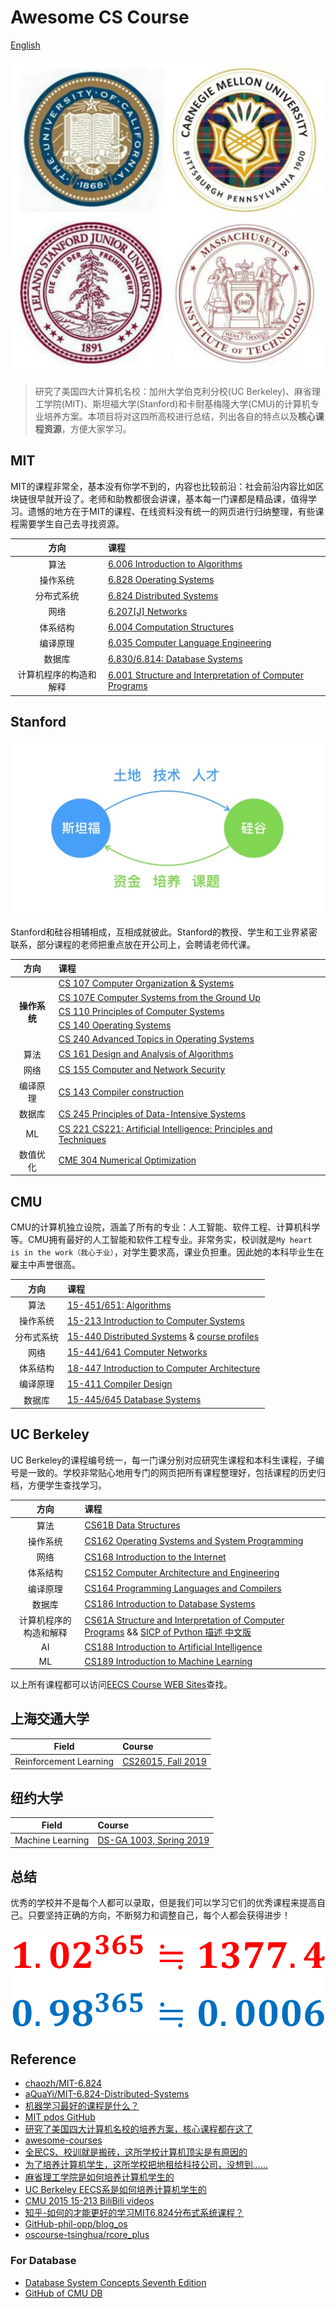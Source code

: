 # Awesome CS Course
[English](README.md)

<div align="center">
    <img src="https://raw.githubusercontent.com/adolphlwq/osshub/master/oss/blog/2019/08/four_college.jpg" width="600px">
</div>

>研究了美国四大计算机名校：加州大学伯克利分校(UC Berkeley)、麻省理工学院(MIT)、斯坦福大学(Stanford)和卡耐基梅隆大学(CMU)的计算机专业培养方案。本项目将对这四所高校进行总结，列出各自的特点以及**核心课程资源**，方便大家学习。

## MIT
MIT的课程非常全，基本没有你学不到的，内容也比较前沿：社会前沿内容比如区块链很早就开设了。老师和助教都很会讲课，基本每一门课都是精品课，值得学习。遗憾的地方在于MIT的课程、在线资料没有统一的网页进行归纳整理，有些课程需要学生自己去寻找资源。

| 方向 | 课程 |
| :------: | :------ |
| 算法 | [6.006 Introduction to Algorithms](https://courses.csail.mit.edu/6.006/) |
| 操作系统 | [6.828 Operating Systems](https://pdos.csail.mit.edu/6.828/2019/) |
| 分布式系统 | [6.824 Distributed Systems](https://pdos.csail.mit.edu/6.824/) |
| 网络 | [6.207[J] Networks]() |
| 体系结构 | [6.004 Computation Structures](https://computationstructures.org/) |
| 编译原理 | [6.035 Computer Language Engineering](http://web.mit.edu/6.035/) |
| 数据库 | [6.830/6.814: Database Systems](http://db.csail.mit.edu/6.830/) |
| 计算机程序的构造和解释 | [6.001 Structure and Interpretation of Computer Programs](https://ocw.mit.edu/courses/electrical-engineering-and-computer-science/6-001-structure-and-interpretation-of-computer-programs-spring-2005/) |

## Stanford
![](https://raw.githubusercontent.com/adolphlwq/osshub/master/oss/blog/2019/08/stanford_01.jpeg)

Stanford和硅谷相辅相成，互相成就彼此。Stanford的教授、学生和工业界紧密联系，部分课程的老师把重点放在开公司上，会聘请老师代课。

<table>
    <thead>
        <tr>
            <th align="center">方向</th>
            <th align="left">课程</th>
        </tr>
    </thead>
    <tbody>
        <tr>
            <th rowspan="5" align="center">操作系统</th>
            <td align="left">
                <a href="http://cs107.stanford.edu" rel="nofollow">CS 107 Computer Organization & Systems</a>
            </td>
        </tr>
        <tr>
            <td align="left">
                <a href="https://cs107e.github.io/" rel="nofollow">CS 107E Computer Systems from the Ground Up</a>
            </td>
        </tr>
        <tr>
            <td align="left">
                <a href="http://cs110.stanford.edu" rel="nofollow">CS 110 Principles of Computer Systems</a>
            </td>
        </tr>
        <tr>
            <td align="left">
                <a href="http://cs140.stanford.edu" rel="nofollow">CS 140 Operating Systems</a>
            </td>
        </tr>
        <tr>
            <td align="left">
                <a href="http://cs240.stanford.edu" rel="nofollow">CS 240 Advanced Topics in Operating Systems</a>
            </td>
        </tr>
        <tr>
            <td align="center">算法</td>
            <td align="left">
                <a href="http://web.stanford.edu/class/cs161/" rel="nofollow">CS 161 Design and Analysis of Algorithms</a>
            </td>
        </tr>
        <tr>
            <td align="center">网络</td>
            <td align="left">
                <a href="https://cs155.stanford.edu" rel="nofollow">CS 155 Computer and Network Security</a>
            </td>
        </tr>
        <tr>
            <td align="center">编译原理</td>
            <td align="left">
                <a href="https://web.stanford.edu/class/cs143/" rel="nofollow">CS 143 Compiler construction</a>
            </td>
        </tr>
        <tr>
            <td align="center">数据库</td>
            <td align="left">
                <a href="http://web.stanford.edu/class/cs245/" rel="nofollow">CS 245 Principles of Data-Intensive Systems</a>
            </td>
        </tr>
        <tr>
            <td align="center">ML</td>
            <td align="left">
                <a href="http://web.stanford.edu/class/cs221/" rel="nofollow">CS 221 CS221: Artificial Intelligence: Principles and Techniques</a>
            </td>
        </tr>
        <tr>
            <td align="center">数值优化</td>
            <td align="left">
                <a href="https://web.stanford.edu/class/cme304/" rel="nofollow">CME 304 Numerical Optimization</a>
            </td>
        </tr>
    </tbody>
</table>

## CMU
CMU的计算机独立设院，涵盖了所有的专业：人工智能、软件工程、计算机科学等。CMU拥有最好的人工智能和软件工程专业。非常务实，校训就是`My heart is in the work（我心于业）`，对学生要求高，课业负担重。因此她的本科毕业生在雇主中声誉很高。

| 方向 | 课程 |
| :------: | :------ |
| 算法 | [15-451/651: Algorithms](http://www.cs.cmu.edu/afs/cs/academic/class/15451-s18/www/) |
| 操作系统 | [15-213 Introduction to Computer Systems](http://www.cs.cmu.edu/~213/) |
| 分布式系统 | [15-440 Distributed Systems](http://www.cs.cmu.edu/~srini/15-440/) & [course profiles](https://csd.cs.cmu.edu/course-profiles/15-440_640-distributed-systems)|
| 网络 | [15-441/641 Computer Networks](https://computer-networks.github.io/sp19/) |
| 体系结构 | [18-447 Introduction to Computer Architecture]() |
| 编译原理 | [15-411 Compiler Design](https://www.cs.cmu.edu/~fp/courses/15411-f13/) |
| 数据库 | [15-445/645 Database Systems](https://15445.courses.cs.cmu.edu) |

## UC Berkeley
UC Berkeley的课程编号统一，每一门课分别对应研究生课程和本科生课程，子编号是一致的。学校非常贴心地用专门的网页把所有课程整理好，包括课程的历史归档，方便学生查找学习。

| 方向 | 课程 |
| :------: | :------ |
| 算法 | [CS61B Data Structures ](http://www-inst.eecs.berkeley.edu/~cs61b) |
| 操作系统 | [CS162 Operating Systems and System Programming](https://cs162.eecs.berkeley.edu/) |
| 网络 | [CS168 Introduction to the Internet](http://www-inst.eecs.berkeley.edu/~cs168) |
| 体系结构 | [CS152 Computer Architecture and Engineering](http://www-inst.eecs.berkeley.edu/~cs152) |
| 编译原理 | [CS164 Programming Languages and Compilers](http://www-inst.eecs.berkeley.edu/~cs164) |
| 数据库 | [CS186 Introduction to Database Systems](http://www-inst.eecs.berkeley.edu/~cs186) |
| 计算机程序的构造和解释 | [CS61A Structure and Interpretation of Computer Programs](https://cs61a.org/) && [SICP of Python 描述 中文版](https://github.com/wizardforcel/sicp-py-zh) |
| AI | [CS188 Introduction to Artificial Intelligence](http://www-inst.eecs.berkeley.edu/~cs188) |
| ML | [CS189 Introduction to Machine Learning](http://www-inst.eecs.berkeley.edu/~cs189) |

以上所有课程都可以访问[EECS Course WEB Sites](http://www-inst.eecs.berkeley.edu/classes-eecs.html)查找。

## 上海交通大学
| Field | Course |
| :------: | :------ |
| Reinforcement Learning | [CS26015, Fall 2019](http://www.cs.sjtu.edu.cn/~zou-jn/teaching.html) |


## 纽约大学
| Field | Course |
| :------: | :------ |
| Machine Learning | [DS-GA 1003, Spring 2019](https://davidrosenberg.github.io/ml2019/#home) |

## 总结
优秀的学校并不是每个人都可以录取，但是我们可以学习它们的优秀课程来提高自己。只要坚持正确的方向，不断努力和调整自己，每个人都会获得进步！

![](https://raw.githubusercontent.com/adolphlwq/osshub/master/oss/blog/2019/08/101_365.png)

## Reference
- [chaozh/MIT-6.824](https://github.com/chaozh/MIT-6.824)
- [aQuaYi/MIT-6.824-Distributed-Systems](https://github.com/aQuaYi/MIT-6.824-Distributed-Systems)
- [机器学习最好的课程是什么？](https://www.zhihu.com/question/37031588)
- [MIT pdos GitHub](https://github.com/mit-pdos/)
- [研究了美国四大计算机名校的培养方案，核心课程都在这了](https://mp.weixin.qq.com/s/39Un5UkLULC39s3PX10AbA)
- [awesome-courses](https://github.com/prakhar1989/awesome-courses)
- [全民CS、校训就是搬砖，这所学校计算机顶尖是有原因的](https://mp.weixin.qq.com/s/Nm4doXPPDzJJS0RSU5YSkA)
- [为了培养计算机学生，这所学校把地租给科技公司，没想到......](https://mp.weixin.qq.com/s/deq-cT9139bJF7UGN4H8cA)
- [麻省理工学院是如何培养计算机学生的](https://mp.weixin.qq.com/s/eS-9OWZ1nWSPcrNd_GbuVA)
- [UC Berkeley EECS系是如何培养计算机学生的](https://mp.weixin.qq.com/s/P2tNxWQW8nIewvw_jHdhFQ)
- [CMU 2015 15-213 BiliBili videos](https://www.bilibili.com/video/av12977597)
- [知乎-如何的才能更好的学习MIT6.824分布式系统课程？
](https://www.zhihu.com/question/29597104)
- [GitHub-phil-opp/blog_os](https://github.com/phil-opp/blog_os)
- [oscourse-tsinghua/rcore_plus](https://github.com/oscourse-tsinghua/rcore_plus)

### For Database
- [Database System Concepts Seventh Edition](https://www.db-book.com/db7/index.html)
- [GitHub of CMU DB](https://github.com/cmu-db)